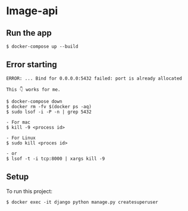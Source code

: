 # Image-api

## Run the app 
```
$ docker-compose up --build
```

## Error starting
```
ERROR: ... Bind for 0.0.0.0:5432 failed: port is already allocated

This 👇 works for me.
 
$ docker-compose down
$ docker rm -fv $(docker ps -aq)
$ sudo lsof -i -P -n | grep 5432

- For mac 
$ kill -9 <process id>

- For Linux
$ sudo kill <proces id>

- or 
$ lsof -t -i tcp:8000 | xargs kill -9
```

## Setup
To run this project:
```
$ docker exec -it django python manage.py createsuperuser
```

